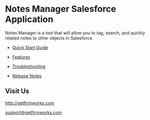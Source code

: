 # Notes Manager Salesforce Application

Notes Manager is a tool that will allow you to tag, search, and quickly related notes to other objects in Salesforce.

- [Quick Start Guide](quick-start-guide.md)
- [Features](features.md) <!-- [Advanced Configuration](advanced-config.md)-->

- [Troubleshooting](troubleshooting.md)
- [Release Notes](release-notes.md)

## Visit Us

http://getfirmworks.com

support@getfirmworks.com

